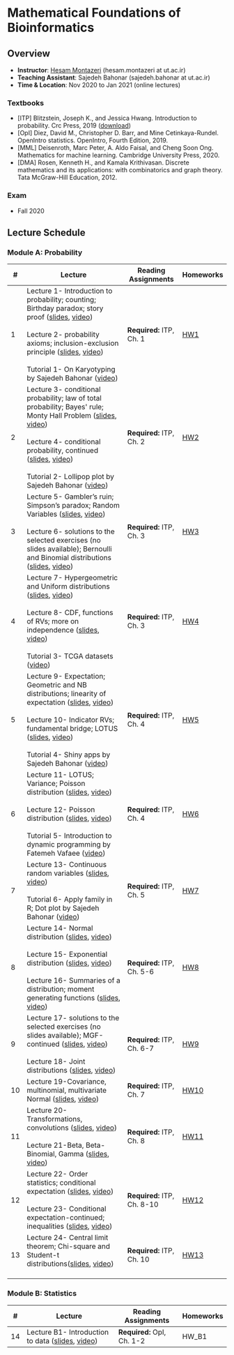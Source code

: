 # Mathematical Foundations of Bioinformatics

## Overview
- **Instructor**: [Hesam Montazeri](http://lcbb.ut.ac.ir) (hesam.montazeri at ut.ac.ir)
- **Teaching Assistant**: Sajedeh Bahonar (sajedeh.bahonar at ut.ac.ir) 
- **Time & Location**: Nov 2020 to Jan 2021 (online lectures)
### Textbooks
- [ITP] Blitzstein, Joseph K., and Jessica Hwang. Introduction to probability. Crc Press, 2019 ([download](https://drive.google.com/file/d/1VmkAAGOYCTORq1wxSQqy255qLJjTNvBI/view))
- [OpI] Diez, David M., Christopher D. Barr, and Mine Cetinkaya-Rundel. OpenIntro statistics. OpenIntro, Fourth Edition, 2019. 
- [MML] Deisenroth, Marc Peter, A. Aldo Faisal, and Cheng Soon Ong. Mathematics for machine learning. Cambridge University Press, 2020.
- [DMA] Rosen, Kenneth H., and Kamala Krithivasan. Discrete mathematics and its applications: with combinatorics and graph theory. Tata McGraw-Hill Education, 2012.

### Exam
- Fall 2020

## Lecture Schedule

### Module A: Probability
\# | Lecture | Reading Assignments | Homeworks  |
 ------------- | -------------------------- | ------------- | ------------- | 
1 |  Lecture 1- Introduction to probability; counting; Birthday paradox; story proof ([slides](https://drive.google.com/file/d/1DhjPNEmq8-GuHFuudj93SuU7O8N69uKM/view?usp=sharing), [video](https://drive.google.com/file/d/13QxNf6me_C7tb5vXt9oc6URTt5vJ2nSw/view?usp=sharing)) <br> <br>  Lecture 2- probability axioms; inclusion-exclusion principle ([slides](https://drive.google.com/file/d/1A_cDbmO7RmEydjbvPs3IanJ3aKptIieZ/view?usp=sharing), [video](https://drive.google.com/file/d/1PAHz8hzBA-E7RqjNw2ejRxrfa2X2kCfS/view?usp=sharing)) <br> <br> Tutorial 1- On Karyotyping by Sajedeh Bahonar ([video](https://drive.google.com/file/d/1Vrohbe0S4SPjfMrOKUK1rh9eYmm44qnb/view?usp=sharing)) | **Required:** ITP, Ch. 1 | [HW1](https://drive.google.com/file/d/16v6swVJ_oGvvX6ZimxvdvYmEOCmD0TK9/view?usp=sharing)  | 
2 | Lecture 3- conditional probability; law of total probability; Bayes' rule; Monty Hall Problem  ([slides](https://drive.google.com/file/d/1mS6nd65XKicU_33NyjmVLiRlkTQUWqq9/view?usp=sharing), [video](https://drive.google.com/file/d/1Prvfzyh2m0Ei_h6kwq7pS3wG9IgOQueh/view?usp=sharing)) <br> <br> Lecture 4- conditional probability, continued ([slides](https://drive.google.com/file/d/10mnr4GADabC8KBf-kvQWWxUzez_Lp4Ej/view?usp=sharing), [video](https://drive.google.com/file/d/1dDv8mO2zF19YK25kYglU4bQubjaIU1dk/view?usp=sharing)) <br> <br> Tutorial 2- Lollipop plot by Sajedeh Bahonar ([video](https://drive.google.com/file/d/1hQ-2z8SM0iXi85yxcdzhEv1QMur1m60W/view?usp=sharing)) | **Required:** ITP, Ch. 2 | [HW2](https://drive.google.com/file/d/1RzbISDz3kdxs3Glg9_GzwuUfyXoTx67Q/view?usp=sharing)  |
3 | Lecture 5- Gambler’s ruin; Simpson’s paradox; Random Variables  ([slides](https://drive.google.com/file/d/1YxLvBkQ9vF0i8ApTmuFodDD6_jRD8EBa/view?usp=sharing), [video](https://drive.google.com/file/d/14eJMyb1Sl_OU7-35L5_yzp1CO_kfYpG7/view?usp=sharing)) <br> <br> Lecture 6- solutions to the selected exercises (no slides available); Bernoulli and Binomial distributions  ([slides](https://drive.google.com/file/d/1P5PlWiOni4QpdUkXP9GSLxicQFs4-jVX/view?usp=sharing), [video](https://drive.google.com/file/d/1k0pE7DAWDuktdeBJ4p3l7nv2Vkr7ky80/view?usp=sharing))    | **Required:** ITP, Ch. 3 | [HW3](https://drive.google.com/file/d/1wNrHh_KXw6y2BTU32fEXszopJrHQca1H/view?usp=sharing) |
4 | Lecture 7- Hypergeometric and Uniform distributions  ([slides](https://drive.google.com/file/d/1bmi7MGL-3g2znaGONaKqVWyR430Q6Eu4/view?usp=sharing), [video](https://drive.google.com/file/d/1AMk1ipuFiwAOxgsEqUZ0PrfPIlJ3xnBC/view?usp=sharing)) <br> <br> Lecture 8- CDF, functions of RVs; more on independence  ([slides](https://drive.google.com/file/d/1YoqkgOap0e6fCGf4yteKmmSyE_t92IyT/view?usp=sharing), [video](https://drive.google.com/file/d/1Fh7OxfpLJn9yAKvyyMpGtuFWGrezCL2V/view?usp=sharing)) <br> <br> Tutorial 3- TCGA datasets ([video](https://drive.google.com/file/d/1kdniIjzerHO-YNg4OUyGaglo65MBm-9_/view?usp=sharing)) | **Required:** ITP, Ch. 3 | [HW4](https://drive.google.com/file/d/1ScCRyC2d4Sgz-oCABBe0W_9hAjNvTEae/view?usp=sharing) |
5 | Lecture 9- Expectation; Geometric and NB distributions; linearity of expectation ([slides](https://drive.google.com/file/d/1EsubA7XiuMiQ1W3ESY5Qj1B8zQmPASxa/view?usp=sharing), [video](https://drive.google.com/file/d/1bIqZt-PbGJBfgiz0tglKmNgVY6gg0XOR/view?usp=sharing)) <br> <br> Lecture 10- Indicator RVs; fundamental bridge; LOTUS ([slides](https://drive.google.com/file/d/1Y84qNa1NNfdES-B8wetwe-2s7NBcJ-kn/view?usp=sharing), [video](https://drive.google.com/file/d/1QWOJia7GfhqAJYLLZ6Y51IdJZHczijsu/view?usp=sharing)) <br> <br> Tutorial 4- Shiny apps by Sajedeh Bahonar ([video](https://drive.google.com/file/d/1axTRXnRwnPsJ-GZSMG5-7pF5nXnA8ewQ/view?usp=sharing)) | **Required:** ITP, Ch. 4 | [HW5](https://drive.google.com/file/d/1aeRpRh8DTUW3Y_Yc9fUyZ0XMHbNlWXmE/view?usp=sharing) |
6 | Lecture 11- LOTUS; Variance; Poisson distribution ([slides](https://drive.google.com/file/d/1xmxvjKhW3IxoIvdBBin0TXhXaDiBB096/view?usp=sharing), [video](https://drive.google.com/file/d/1TDyKACZZ5SwyMYBeVAx8sYXnK4qlMDwH/view?usp=sharing)) <br> <br> Lecture 12- Poisson distribution ([slides](https://drive.google.com/file/d/158XeAfPVIt2dvORVGb3cy_Sjz3zH9-yQ/view?usp=sharing), [video](https://drive.google.com/file/d/1lut5GRu-mp0pvPaHeNvpML7YZsHwtvOz/view?usp=sharing)) <br> <br> Tutorial 5- Introduction to dynamic programming  by Fatemeh Vafaee ([video](https://drive.google.com/file/d/1vMqsk10eu1_wPzpuUdrAFgkJd3Ok6fpX/view?usp=sharing)) | **Required:** ITP, Ch. 4 | [HW6](https://drive.google.com/file/d/1mKp0EMjKFEW6oj604bIX_rsUtDMeInlH/view?usp=sharing) |
7 | Lecture 13- Continuous random variables ([slides](https://drive.google.com/file/d/1j6D8rmfa0RrczadWOFnVl__FNrKghmWk/view?usp=sharing), [video](https://drive.google.com/file/d/1FDu-07EM1tnbhZodGATKQ16FFE0pGR66/view?usp=sharing)) <br> <br> Tutorial 6- Apply family in R; Dot plot by Sajedeh Bahonar ([video](https://drive.google.com/file/d/1--aB3A7_GqR2b0bYRRfoKb4X7fVrFLIc/view?usp=sharing)) | **Required:** ITP, Ch. 5 | [HW7](https://drive.google.com/file/d/1Q8d07XDFBA7sGYlCbh6QKziu166HhQ4a/view?usp=sharing)  |
8 | Lecture 14- Normal distribution ([slides](https://drive.google.com/file/d/1JVXcSPCeqVcVkEpLnjo-nsEKWCMBHYST/view?usp=sharing), [video](https://drive.google.com/file/d/1bHHOg-RlxDzqmmK__0MgHsCXfsahf6R0/view?usp=sharing)) <br> <br> Lecture 15- Exponential distribution ([slides](https://drive.google.com/file/d/1nSLqC-bIxeLbOAh5IkIfSI1aXAiKbxpx/view?usp=sharing), [video](https://drive.google.com/file/d/1BjSY0LsuEQsG3PtQc10lAEAN2hiQswPX/view?usp=sharing)) <br> <br> Lecture 16- Summaries of a distribution; moment generating functions ([slides](https://drive.google.com/file/d/1668WLyftOi-HeIbn4ah8JS7L7NqwUP86/view?usp=sharing), [video](https://drive.google.com/file/d/1jQP-lTbZJPZm0tqsQ8CT1hKYpitQDumH/view?usp=sharing)) | **Required:** ITP, Ch. 5-6 | [HW8](https://drive.google.com/file/d/19xdSVfP-wTgHGEEz2lYkudOMHTOn3AdB/view?usp=sharing) |
9 | Lecture 17- solutions to the selected exercises (no slides available); MGF-continued ([slides](https://drive.google.com/file/d/1t4bL6lfdrPMmx_qDYrHgilaPN2c-PuTb/view?usp=sharing), [video](https://drive.google.com/file/d/1fHHq0sJhiFwA95Vet-CSrIOC1MdJBVTv/view?usp=sharing)) <br> <br> Lecture 18- Joint distributions ([slides](https://drive.google.com/file/d/1X-eU73PGcWpsROkSwlhg7BlLZMflvDht/view?usp=sharing), [video](https://drive.google.com/file/d/1OfXv__52R37dQLND4RyRrpAZr079aBSP/view?usp=sharing)) | **Required:** ITP, Ch. 6-7 | [HW9](https://drive.google.com/file/d/1-81lS2pO17LUhOMtoNij-dukqUw8gxkc/view?usp=sharing) |
10 | Lecture 19-Covariance, multinomial, multivariate Normal ([slides](https://drive.google.com/file/d/1Da8RlR1k-kBba9U_eE_GUQErR7hWRu0L/view?usp=sharing), [video](https://drive.google.com/file/d/12OUBREeKuDfjbPfWdN1ZiifiSvb5RMRi/view?usp=sharing))| **Required:** ITP, Ch. 7 | [HW10](https://drive.google.com/file/d/1qRBSmf6rcxup14qLvPKCi9___TZ6gboq/view?usp=sharing) |
11 | Lecture 20- Transformations, convolutions ([slides](https://drive.google.com/file/d/1r_gcRLbGAsPgfi_mGWvstLknnBhzuquW/view?usp=sharing), [video](https://drive.google.com/file/d/1asHvE-sGyAtESMq5iDj1gOYGlzAuoGxh/view?usp=sharing)) <br> <br> Lecture 21-Beta, Beta-Binomial, Gamma ([slides](https://drive.google.com/file/d/1uCcZoQ-wEGXiL5-8PWeiwTRceNkptysz/view?usp=sharing), [video](https://drive.google.com/file/d/1ybAMJrROFwD4_cu7oeeRhFhW6ugd6_nN/view?usp=sharing)) | **Required:** ITP, Ch. 8 | [HW11](https://drive.google.com/file/d/1G6EwWx1uxUX8wpMUTf4NSGchPrxUJIiw/view?usp=sharing) |
12 | Lecture 22- Order statistics; conditional expectation ([slides](https://drive.google.com/file/d/1ewg_rGlnc_3EhHcTM4llExCKGfNSnr0e/view?usp=sharing), [video](https://drive.google.com/file/d/1EcHztgeSWlHKSmfLMhE2T-zocjvHo3Cs/view?usp=sharing)) <br> <br> Lecture 23- Conditional expectation-continued; inequalities ([slides](https://drive.google.com/file/d/1-w9yi_F91ai58yMHFoo4VrMmoFbK4NWx/view?usp=sharing), [video](https://drive.google.com/file/d/1Kd85Zd--1UutOQ8Xm_tGX-BLd2lr_Q-5/view?usp=sharing)) | **Required:** ITP, Ch. 8-10 | [HW12](https://drive.google.com/file/d/1cggmqC9yMBfIgn4IHHoUHL9IwkvBisYM/view?usp=sharing) |
13 | Lecture 24- Central limit theorem; Chi-square and Student-t distributions([slides](https://drive.google.com/file/d/1NXjGk2cS6hQ5TvcpdWAoSW7ElIsLGim5/view?usp=sharing), [video](https://drive.google.com/file/d/1JyXIv9rAKLlsQZQiJXXcOLAgvqiWmDVZ/view?usp=sharing)) <br> <br>  | **Required:** ITP, Ch. 10 | [HW13](https://drive.google.com/file/d/1M4pva0Ofclg3Wu1BnHz7OXNAmokKptIz/view?usp=sharing)|


### Module B: Statistics
\# | Lecture | Reading Assignments | Homeworks  |
 ------------- | -------------------------- | ------------- | ------------- | 
14 |  Lecture B1- Introduction to data ([slides](https://drive.google.com/file/d/12iZkO8mwpgu_AzSeVSK4D9XORR11yH_R/view?usp=sharing), [video](https://drive.google.com/file/d/10iGgDakWClYly7HiAuLgnN0sh-9DWLPF/view?usp=sharing)) | **Required:** OpI, Ch. 1-2 | HW_B1  |
